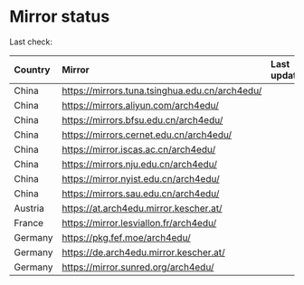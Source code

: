 <script src="./time.js"></script>
# Mirror status
Last check: <script type="text/javascript">localize(1738711221.6756577);</script>

|Country|Mirror|Last update|
|:------|:-----|:----------|
|China|https://mirrors.tuna.tsinghua.edu.cn/arch4edu/|<script type="text/javascript">localize(1738694359);</script>|
|China|https://mirrors.aliyun.com/arch4edu/|<script type="text/javascript">localize(1738651345);</script>|
|China|https://mirrors.bfsu.edu.cn/arch4edu/|<script type="text/javascript">localize(1738651345);</script>|
|China|https://mirrors.cernet.edu.cn/arch4edu/|<script type="text/javascript">localize(1738651345);</script>|
|China|https://mirror.iscas.ac.cn/arch4edu/|<script type="text/javascript">localize(1738651345);</script>|
|China|https://mirrors.nju.edu.cn/arch4edu/|<script type="text/javascript">localize(1738651345);</script>|
|China|https://mirror.nyist.edu.cn/arch4edu/|<script type="text/javascript">localize(1738651345);</script>|
|China|https://mirrors.sau.edu.cn/arch4edu/|<script type="text/javascript">localize(1731653531);</script>|
|Austria|https://at.arch4edu.mirror.kescher.at/|<script type="text/javascript">localize(1738651345);</script>|
|France|https://mirror.lesviallon.fr/arch4edu/|<script type="text/javascript">localize(1738651345);</script>|
|Germany|https://pkg.fef.moe/arch4edu/|<script type="text/javascript">localize(1738651345);</script>|
|Germany|https://de.arch4edu.mirror.kescher.at/|<script type="text/javascript">localize(1738651345);</script>|
|Germany|https://mirror.sunred.org/arch4edu/|<script type="text/javascript">localize(1738651345);</script>|

<script src="./tablefilter/tablefilter.js"></script>
<script src="./table.js"></script>